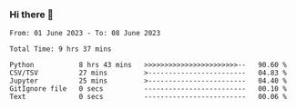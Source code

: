 ### Hi there 👋

<!--
**ututono/ututono** is a ✨ _special_ ✨ repository because its `README.md` (this file) appears on your GitHub profile.

Here are some ideas to get you started:

- 🔭 I’m currently working on ...
- 🌱 I’m currently learning ...
- 👯 I’m looking to collaborate on ...
- 🤔 I’m looking for help with ...
- 💬 Ask me about ...
- 📫 How to reach me: ...
- 😄 Pronouns: ...
- ⚡ Fun fact: ...
-->



<!--START_SECTION:waka-->

```text
From: 01 June 2023 - To: 08 June 2023

Total Time: 9 hrs 37 mins

Python           8 hrs 43 mins   >>>>>>>>>>>>>>>>>>>>>>>--   90.60 %
CSV/TSV          27 mins         >------------------------   04.83 %
Jupyter          25 mins         >------------------------   04.40 %
GitIgnore file   0 secs          -------------------------   00.10 %
Text             0 secs          -------------------------   00.06 %
```

<!--END_SECTION:waka-->
